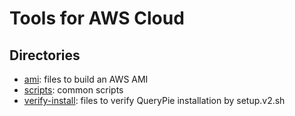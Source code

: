 # Tools for AWS Cloud

## Directories

- [ami](ami): files to build an AWS AMI
- [scripts](scripts): common scripts
- [verify-install](verify-install): files to verify QueryPie installation by setup.v2.sh

